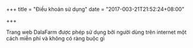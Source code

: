 +++
title = "Điều khoản sử dụng"
date = "2017-003-21T21:52:24+08:00"

+++

Trang web DalaFarm được phép sử dụng bởi người dùng trên internet một cách miễn phí và không có ràng buộc gì